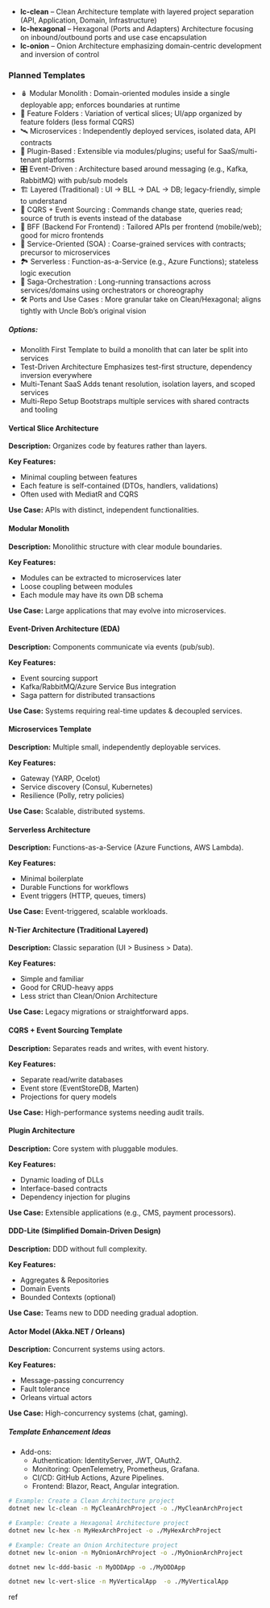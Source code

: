 
- **lc-clean** – Clean Architecture template with layered project separation (API, Application, Domain, Infrastructure)
- **lc-hexagonal** – Hexagonal (Ports and Adapters) Architecture focusing on inbound/outbound ports and use case encapsulation
- **lc-onion** – Onion Architecture emphasizing domain-centric development and inversion of control

### Planned Templates

- 🪆 Modular Monolith : Domain-oriented modules inside a single deployable app; enforces boundaries at runtime
- 🧱 Feature Folders : Variation of vertical slices; UI/app organized by feature folders (less formal CQRS)
- 🛰️ Microservices : Independently deployed services, isolated data, API contracts
- 🔌 Plugin-Based : Extensible via modules/plugins; useful for SaaS/multi-tenant platforms
- 🎛️ Event-Driven : Architecture based around messaging (e.g., Kafka, RabbitMQ) with pub/sub models
- 🏗️ Layered (Traditional) : UI → BLL → DAL → DB; legacy-friendly, simple to understand
- 🧬 CQRS + Event Sourcing : Commands change state, queries read; source of truth is events instead of the database
- 🧳 BFF (Backend For Frontend)	: Tailored APIs per frontend (mobile/web); good for micro frontends
- 🧭 Service-Oriented (SOA)	: Coarse-grained services with contracts; precursor to microservices
- 🏞️ Serverless : Function-as-a-Service (e.g., Azure Functions); stateless logic execution
- 🔁 Saga-Orchestration	: Long-running transactions across services/domains using orchestrators or choreography
- 🛠️ Ports and Use Cases : More granular take on Clean/Hexagonal; aligns tightly with Uncle Bob’s original vision

##### Options: 
- Monolith First	Template to build a monolith that can later be split into services
- Test-Driven Architecture	Emphasizes test-first structure, dependency inversion everywhere
- Multi-Tenant SaaS	Adds tenant resolution, isolation layers, and scoped services
- Multi-Repo Setup	Bootstraps multiple services with shared contracts and tooling

#### Vertical Slice Architecture
**Description:** Organizes code by features rather than layers.

**Key Features:**
- Minimal coupling between features
- Each feature is self-contained (DTOs, handlers, validations)
- Often used with MediatR and CQRS

**Use Case:** APIs with distinct, independent functionalities.

#### Modular Monolith
**Description:** Monolithic structure with clear module boundaries.

**Key Features:**
- Modules can be extracted to microservices later
- Loose coupling between modules
- Each module may have its own DB schema

**Use Case:** Large applications that may evolve into microservices.

#### Event-Driven Architecture (EDA)
**Description:** Components communicate via events (pub/sub).

**Key Features:**
- Event sourcing support
- Kafka/RabbitMQ/Azure Service Bus integration
- Saga pattern for distributed transactions

**Use Case:** Systems requiring real-time updates & decoupled services.

#### Microservices Template
**Description:** Multiple small, independently deployable services.

**Key Features:**

-  Gateway (YARP, Ocelot)
- Service discovery (Consul, Kubernetes)
- Resilience (Polly, retry policies)

**Use Case:** Scalable, distributed systems.

#### Serverless Architecture
**Description:** Functions-as-a-Service (Azure Functions, AWS Lambda).

**Key Features:**
- Minimal boilerplate
- Durable Functions for workflows
- Event triggers (HTTP, queues, timers)

**Use Case:** Event-triggered, scalable workloads.

#### N-Tier Architecture (Traditional Layered)
**Description:** Classic separation (UI > Business > Data).

**Key Features:**
- Simple and familiar
- Good for CRUD-heavy apps
- Less strict than Clean/Onion Architecture

**Use Case:** Legacy migrations or straightforward apps.

#### CQRS + Event Sourcing Template
**Description:** Separates reads and writes, with event history.

**Key Features:**
- Separate read/write databases
- Event store (EventStoreDB, Marten)
- Projections for query models

**Use Case:** High-performance systems needing audit trails.

#### Plugin Architecture
**Description:** Core system with pluggable modules.

**Key Features:**
- Dynamic loading of DLLs
- Interface-based contracts
- Dependency injection for plugins

**Use Case:** Extensible applications (e.g., CMS, payment processors).

#### DDD-Lite (Simplified Domain-Driven Design)
**Description:** DDD without full complexity.

**Key Features:**
- Aggregates & Repositories
- Domain Events
- Bounded Contexts (optional)

**Use Case:** Teams new to DDD needing gradual adoption.

#### Actor Model (Akka.NET / Orleans)
**Description:** Concurrent systems using actors.

**Key Features:**
- Message-passing concurrency
- Fault tolerance
- Orleans virtual actors

**Use Case:** High-concurrency systems (chat, gaming).

##### Template Enhancement Ideas
- Add-ons:
    - Authentication: IdentityServer, JWT, OAuth2.
    - Monitoring: OpenTelemetry, Prometheus, Grafana.
    - CI/CD: GitHub Actions, Azure Pipelines.
    - Frontend: Blazor, React, Angular integration.

```bash
# Example: Create a Clean Architecture project
dotnet new lc-clean -n MyCleanArchProject -o ./MyCleanArchProject

# Example: Create a Hexagonal Architecture project
dotnet new lc-hex -n MyHexArchProject -o ./MyHexArchProject

# Example: Create an Onion Architecture project
dotnet new lc-onion -n MyOnionArchProject -o ./MyOnionArchProject

dotnet new lc-ddd-basic -n MyDDDApp -o ./MyDDDApp

dotnet new lc-vert-slice -n MyVerticalApp  -o ./MyVerticalApp
```

ref

[](https://medium.com/@gilvam/clean-architecture-clean-code-ec48a89b0f2b)
[](https://zup.com.br/blog/clean-architecture-arquitetura-limpa)
[](https://deviq.com/architecture/clean-architecture)
[](https://github.com/ardalis/ApiEndpoints)
[](https://github.com/ardalis/Ardalis.SharedKernel)
[](https://github.com/ardalis/Specification)
[](https://github.com/ardalis/Result)
[](https://github.com/ardalis/GuardClauses)
[](https://jeffreypalermo.com/2008/07/the-onion-architecture-part-1/)
[](https://www.dossier-andreas.net/software_architecture/ports_and_adapters.html)
[](https://alistair.cockburn.us/hexagonal-architecture)
[](https://alistair.cockburn.us/)
